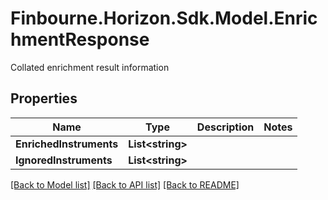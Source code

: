 # Finbourne.Horizon.Sdk.Model.EnrichmentResponse
Collated enrichment result information

## Properties

Name | Type | Description | Notes
------------ | ------------- | ------------- | -------------
**EnrichedInstruments** | **List&lt;string&gt;** |  | 
**IgnoredInstruments** | **List&lt;string&gt;** |  | 

[[Back to Model list]](../README.md#documentation-for-models) [[Back to API list]](../README.md#documentation-for-api-endpoints) [[Back to README]](../README.md)

